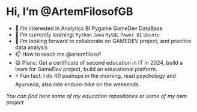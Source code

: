 # Hi, I’m @ArtemFilosofGB
- 👀 I’m interested in Analytics BI Pygame GameDev DataBase
- 🌱 I’m currently learning: `Python` `Java` `MySQL` `Power BI` `Ubuntu`
- 💞 I’m looking forward to collaborate on GAMEDEV project, and practice data analysis
- 📫 How to reach me @artemfilosof
- 😄 Plans: Get a certificate of second education in IT in 2024, build a team for GameDev project, build an educational platform. 
- ⚡️ Fun fact: I do 40 pushups in the morning, read psychology and Ayurveda, also ride enduro-bike on the weekends.

*You can find here some of my education repositories or some of my own project*
<!---
ArtemFilosofGB/ArtemFilosofGB is a ✨ special ✨ repository because its README.md (this file) appears on your GitHub profile.
You can click the Preview link to take a look at your changes.
--->
